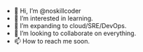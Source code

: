 - 👋 Hi, I’m @noskillcoder
- 👀 I’m interested in learning.
- 🌱 I’m expanding to cloud/SRE/DevOps.
- 💞️ I’m looking to collaborate on everything.
- 📫 How to reach me soon.

<!---
noskillcoder/noskillcoder is a ✨ special ✨ repository because its `README.md` (this file) appears on your GitHub profile.
You can click the Preview link to take a look at your changes.
--->
